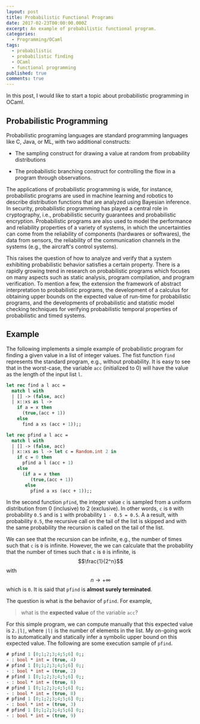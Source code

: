 ```yaml
---
layout: post
title: Probabilistic Functional Programs
date: 2017-02-23T00:00:00.000Z
excerpt: An example of probabilistic functional program.
categories:
  - Programming/OCaml
tags:
  - probabilistic
  - probabilistic finding
  - OCaml
  - functional programming
published: true
comments: true
---
```


In this post, I would like to start a topic about probabilistic programming in OCaml. 

## Probabilistic Programming

Probabilistic programing languages are standard programming languages like C, Java, or ML, with two additional constructs: 

* The sampling construct for drawing a value at random from probability distributions 

* The probabilistic branching construct for controlling the flow in a program through observations. 

The applications of probabilistic programming is wide, for instance, probabilistic programs are used in machine learning and robotics to describe distribution functions that are analyzed using Bayesian inference. In security, probabilistic programming has played a central role in cryptography, i.e., probabilistic security guarantees and probabilistic encryption. Probabilistic programs are also used to model the performance and reliability properties of a variety of systems, in which the uncertainties can come from the reliability of components (hardwares or softwares), the data from sensors, the reliability of the communication channels in the systems (e.g., the aircraft's control systems). 

This raises the question of how to analyze and verify that a system exhibiting probabilistic behavior satisfies a certain property. There is a rapidly growing trend in research on probabilistic programs which focuses on many aspects such as static analysis, program compilation, and program verification. To mention a few, the extension the framework of abstract interpretation to probabilistic programs, the development of a calculus for obtaining upper bounds on the expected value of run-time for probabilistic programs, and the developments of probabilistic and statistic model checking techniques for verifying probabilistic temporal properties of probabilistic and timed systems.

## Example

The following implements a simple example of probabilistic program for finding a given value in a list of integer values. The fist function `find` represents the standard program, e.g., without probability. It is easy to see that in the worst-case, the variable `acc` (initialized to 0) will have the value as the length of the input list `l`.

```ocaml
let rec find a l acc =
  match l with
  | [] -> (false, acc)
  | x::xs as l -> 
    if a = x then 
      (true,(acc + 1)) 
    else 
      find a xs (acc + 1));; 
```

```ocaml
let rec pfind a l acc =
  match l with
  | [] -> (false, acc)
  | x::xs as l -> let c = Random.int 2 in
    if c = 0 then 
      pfind a l (acc + 1) 
    else 
      (if a = x then 
         (true,(acc + 1)) 
       else 
         pfind a xs (acc + 1));; 
```

In the second function `pfind`, the integer value `c` is sampled from a uniform distribution from 0 (inclusive) to 2 (exclusive). In other words, `c` is `0` with probability `0.5` and is `1` with probability `1 - 0.5 = 0.5`. A a result, with probability `0.5`, the recursive call on the tail of the list is skipped and with the same probability the recursion is called on the tail of the list. 

We can see that the recursion can be infinite, e.g., the number of times such that `c` is `0` is infinite. However, the we can calculate that the probability that the number of times such that `c` is `0` is infinite, is $$\frac{1}{2^n}$$ with $$n \rightarrow +\infty$$ which is `0`. It is said that `pfind` is **almost surely terminated**. 

The question is what is the behavior of `pfind`. For example,

> what is the **expected value** of the variable `acc`?

For this simple program, we can compute manually that this expected value is `2.|l|`, where `|l|` is the number of elements in the list. My on-going work is to automatically and statically infer a symbolic upper bound on this expected value. The following are some execution sample of `pfind`.

```ocaml
# pfind 1 [0;1;2;3;4;5;6] 0;;
- : bool * int = (true, 4)
# pfind 1 [0;1;2;3;4;5;6] 0;;
- : bool * int = (true, 2)
# pfind 1 [0;1;2;3;4;5;6] 0;;
- : bool * int = (true, 8)
# pfind 1 [0;1;2;3;4;5;6] 0;;
- : bool * int = (true, 8)
# pfind 1 [0;1;2;3;4;5;6] 0;;
- : bool * int = (true, 3)
# pfind 1 [0;1;2;3;4;5;6] 0;;
- : bool * int = (true, 9)
```
